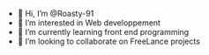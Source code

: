 - 👋 Hi, I’m @Roasty-91
- 👀 I’m interested in Web developpement
- 🌱 I’m currently learning front end programming
- 💞️ I’m looking to collaborate on FreeLance projects

<!---
Roasty-91/Roasty-91 is a ✨ special ✨ repository because its `README.md` (this file) appears on your GitHub profile.
You can click the Preview link to take a look at your changes.
--->
